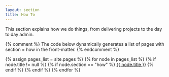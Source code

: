```yaml
---
layout: section
title: How To
---
```


This section explains how we do things, from delivering projects to the day to day admin.

{% comment %}
  The code below dynamically generates a list of pages with
  section = how in the front-matter.
{% endcomment %}

{% assign pages_list = site.pages %}
{% for node in pages_list %}
  {% if node.title != null %}
    {% if node.section == "how" %}
<a class="section-list" href="{{ node.url }}">{{ node.title }}</a>
    {% endif %}
  {% endif %}
{% endfor %}